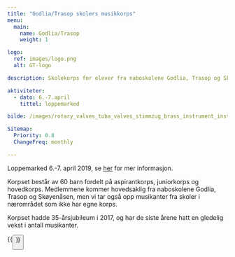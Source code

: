 ```yaml
---
title: "Godlia/Trasop skolers musikkorps"
menu:
  main:
    name: Godlia/Trasop
    weight: 1

logo:
  ref: images/logo.png
  alt: GT-logo

description: Skolekorps for elever fra naboskolene Godlia, Trasop og Skøyenåsen.

aktiviteter:
  - dato: 6.-7.april
    tittel: loppemarked

bilde: /images/rotary_valves_tuba_valves_stimmzug_brass_instrument_instrument_gloss_gold-1335416.jpg

Sitemap:
  Priority: 0.8
  ChangeFreq: monthly

---
```


Loppemarked 6.-7. april 2019, se [her](/loppemarked) for mer informasjon.

Korpset består av 60 barn fordelt på aspirantkorps, juniorkorps og hovedkorps. Medlemmene kommer hovedsaklig fra naboskolene Godlia, Trasop og Skøyenåsen, men vi tar også opp musikanter fra skoler i nærområdet som ikke har egne korps.

Korpset hadde 35-årsjubileum i 2017, og har de siste årene hatt en gledelig vekst i antall musikanter.

{{<button link="bli_medlem" tekst="Bli medlem" >}}
